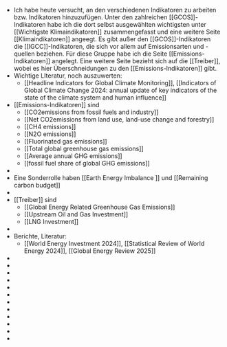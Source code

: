 - Ich habe heute versucht, an den verschiedenen Indikatoren zu arbeiten bzw. Indikatoren hinzuzufügen. Unter den zahlreichen [[GCOS]]-Indikatoren habe ich die dort selbst ausgewählten wichtigsten unter [[Wichtigste Klimaindikatoren]] zusammengefasst und eine weitere Seite [[Klimaindikatoren]] angeegt. Es gibt außer den [[GCOS]]-Indikatoren die [[IGCC]]-Indikatoren, die sich vor allem auf Emissionsarten und -quellen beziehen. Für diese Gruppe habe ich die Seite [[Emissions-Indikatoren]] angelegt. Eine weitere Seite bezieht sich auf die [[Treiber]], wobei es hier Überschneidungen zu den [[Emissions-Indikatoren]] gibt.
- Wichtige LIteratur, noch auszuwerten:
	- [[Headline Indicators for Global Climate Monitoring]], [[Indicators of Global Climate Change 2024: annual update of key indicators of the state of the climate system and human influence]]
- [[Emissions-Indikatoren]] sind
	- [[CO2emissions  from  fossil  fuels  and  industry]]
	- [[Net  CO2emissions  from  land  use,  land-use  change  and  forestry]]
	- [[CH4 emissions]]
	- [[N2O  emissions]]
	- [[Fluorinated gas emissions]]
	- [[Total global greenhouse gas emissions]]
	- [[Average annual GHG emissions]]
	- [[fossil fuel share of global GHG emissions]]
-
- Eine Sonderrolle haben [[Earth Energy Imbalance ]] und [[Remaining carbon budget]]
-
- [[Treiber]] sind
	- [[Global Energy Related Greenhouse Gas Emissions]]
	- [[Upstream Oil and Gas Investment]]
	- [[LNG Investment]]
-
- Berichte, Literatur:
	- [[World Energy Investment 2024]], [[Statistical Review of World Energy 2024]], [[Global Energy Review 2025]]
-
-
-
-
-
-
-
-
-
-
-
-